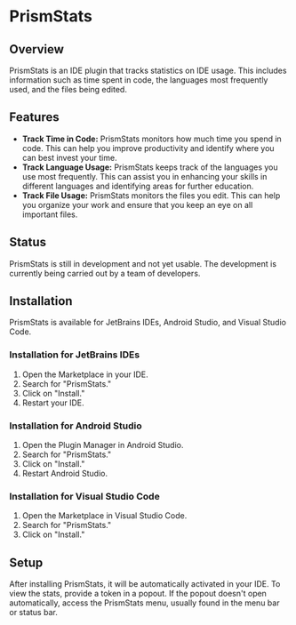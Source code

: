 # PrismStats

## Overview
PrismStats is an IDE plugin that tracks statistics on IDE usage. This includes information such as time spent in code, the languages most frequently used, and the files being edited.

## Features
* **Track Time in Code:** PrismStats monitors how much time you spend in code. This can help you improve productivity and identify where you can best invest your time.
* **Track Language Usage:** PrismStats keeps track of the languages you use most frequently. This can assist you in enhancing your skills in different languages and identifying areas for further education.
* **Track File Usage:** PrismStats monitors the files you edit. This can help you organize your work and ensure that you keep an eye on all important files.

## Status
PrismStats is still in development and not yet usable. The development is currently being carried out by a team of developers.

## Installation
PrismStats is available for JetBrains IDEs, Android Studio, and Visual Studio Code.

### Installation for JetBrains IDEs
1. Open the Marketplace in your IDE.
2. Search for "PrismStats."
3. Click on "Install."
4. Restart your IDE.

### Installation for Android Studio
1. Open the Plugin Manager in Android Studio.
2. Search for "PrismStats."
3. Click on "Install."
4. Restart Android Studio.

### Installation for Visual Studio Code
1. Open the Marketplace in Visual Studio Code.
2. Search for "PrismStats."
3. Click on "Install."

## Setup
After installing PrismStats, it will be automatically activated in your IDE. To view the stats, provide a token in a popout. If the popout doesn't open automatically, access the PrismStats menu, usually found in the menu bar or status bar.
